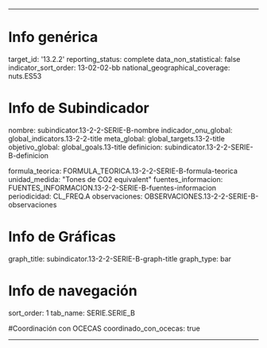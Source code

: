 ---

# Info genérica
target_id: '13.2.2'
reporting_status: complete
data_non_statistical: false
indicator_sort_order: 13-02-02-bb
national_geographical_coverage: nuts.ES53

# Info de Subindicador
nombre: subindicator.13-2-2-SERIE-B-nombre
indicador_onu_global: global_indicators.13-2-2-title
meta_global: global_targets.13-2-title
objetivo_global: global_goals.13-title
definicion: subindicator.13-2-2-SERIE-B-definicion

formula_teorica: FORMULA_TEORICA.13-2-2-SERIE-B-formula-teorica
unidad_medida: "Tones de CO2 equivalent"
fuentes_informacion: FUENTES_INFORMACION.13-2-2-SERIE-B-fuentes-informacion
periodicidad: CL_FREQ.A
observaciones: OBSERVACIONES.13-2-2-SERIE-B-observaciones
# Info de Gráficas
graph_title: subindicator.13-2-2-SERIE-B-graph-title
graph_type: bar

# Info de navegación
sort_order: 1
tab_name: SERIE.SERIE_B

#Coordinación con OCECAS
coordinado_con_ocecas: true

---
